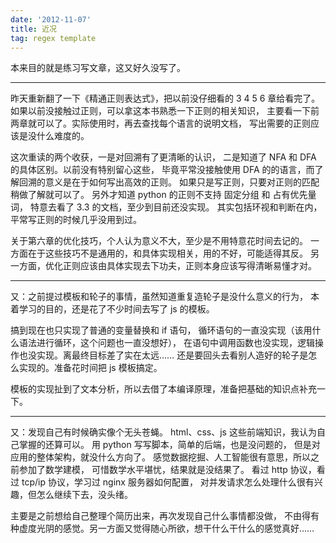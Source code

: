 ```yaml
---
date: '2012-11-07'
title: 近况
tag: regex template
---
```


本来目的就是练习写文章，这又好久没写了。

------

昨天重新翻了一下《精通正则表达式》，把以前没仔细看的 3 4 5 6 章给看完了。
如果以前没接触过正则，可以拿这本书熟悉一下正则的相关知识，
主要看一下前两章就可以了。实际使用时，再去查找每个语言的说明文档，
写出需要的正则应该是没什么难度的。

这次重读的两个收获，一是对回溯有了更清晰的认识，
二是知道了 NFA 和 DFA 的具体区别。以前没有特别留心这些，
毕竟平常没接触使用 DFA 的的语言，而了解回溯的意义是在于如何写出高效的正则。
如果只是写正则，只要对正则的匹配稍做了解就可以了。
另外才知道 python 的正则不支持 固定分组 和 占有优先量词，
特意去看了 3.3 的文档，至少到目前还没实现。
其实包括环视和判断在内，平常写正则的时候几乎没用到过。

关于第六章的优化技巧，个人认为意义不大，至少是不用特意花时间去记的。
一方面在于这些技巧不是通用的，和具体实现相关，用的不好，可能适得其反。
另一方面，优化正则应该由具体实现去下功夫，正则本身应该写得清晰易懂才对。

------

又：之前提过模板和轮子的事情，虽然知道重复造轮子是没什么意义的行为，
本着学习的目的，还是花了不少时间去写了 js 的模板。

搞到现在也只实现了普通的变量替换和 if 语句，
循环语句的一直没实现（该用什么语法进行循环，这个问题也一直没想好），
在语句中调用函数也没实现，逻辑操作也没实现。离最终目标差了实在太远……
还是要回头去看别人造好的轮子是怎么实现的。准备花时间把 js 模板搞定。

模板的实现扯到了文本分析，所以去借了本编译原理，准备把基础的知识点补充一下。

------

又：发现自己有时候确实像个无头苍蝇。
html、css、js 这些前端知识，我认为自己掌握的还算可以。
用 python 写写脚本，简单的后端，也是没问题的，
但是对应用的整体架构，就没什么方向了。
感觉数据挖掘、人工智能很有意思，所以之前参加了数学建模，
可惜数学水平堪忧，结果就是没结果了。
看过 http 协议，看过 tcp/ip 协议，学习过 nginx 服务器如何配置，
对并发请求怎么处理什么很有兴趣，但怎么继续下去，没头绪。

主要是之前想给自己整理个简历出来，再次发现自己什么事情都没做，
不由得有种虚度光阴的感觉。另一方面又觉得随心所欲，想干什么干什么的感觉真好……
